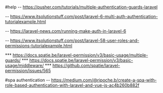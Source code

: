 #help
-- https://pusher.com/tutorials/multiple-authentication-guards-laravel

-- https://www.itsolutionstuff.com/post/laravel-6-multi-auth-authentication-tutorialexample.html

-- https://laravel-news.com/running-make-auth-in-laravel-6

-- https://www.itsolutionstuff.com/post/laravel-58-user-roles-and-permissions-tutorialexample.html

*** https://docs.spatie.be/laravel-permission/v3/basic-usage/multiple-guards/ 
*** https://docs.spatie.be/laravel-permission/v3/basic-usage/middleware/
*** https://github.com/spatie/laravel-permission/issues/565

#spa authentication
-- https://medium.com/@ripoche.b/create-a-spa-with-role-based-authentication-with-laravel-and-vue-js-ac4b260b882f
